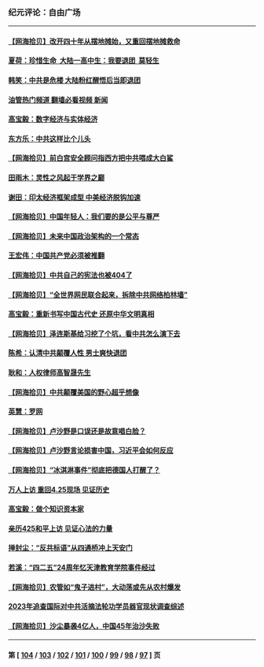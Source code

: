 ### 纪元评论：自由广场
---
#### [【网海拾贝】改开四十年从摆地摊始，又重回摆地摊救命](../../pages/nsc993/n13991072.md?05090330) 
#### [夏荷：珍惜生命  大陆一高中生：我要退团  莫轻生](../../pages/nsc993/n13991106.md?05090330) 
#### [韩笑：中共是危楼 大陆粉红醒悟后当即退团](../../pages/nsc993/n13990174.md?05090330) 
#### [油管热门频道 翻墙必看视频 新闻](ok?05090330)
#### [高宝毅：数字经济与实体经济](../../pages/nsc993/n13990217.md?05090330) 
#### [东方乐：中共这样比个儿头](../../pages/nsc993/n13990205.md?05090330) 
#### [【网海拾贝】前白宫安全顾问指西方把中共喂成大白鲨](../../pages/nsc993/n13989997.md?05090330) 
#### [田雨木：灵性之风起于学界之巅](../../pages/nsc993/n13989995.md?05090330) 
#### [谢田：印太经济框架成型 中美经济脱钩加速](../../pages/nsc993/n13989200.md?05090330) 
#### [【网海拾贝】中国年轻人：我们要的是公平与尊严](../../pages/nsc993/n13989370.md?05090330) 
#### [【网海拾贝】未来中国政治架构的一个常态](../../pages/nsc993/n13989013.md?05090330) 
#### [王宏伟：中国共产党必须被推翻](../../pages/nsc993/n13988942.md?05090330) 
#### [【网海拾贝】中共自己的宪法也被404了](../../pages/nsc993/n13987067.md?05090330) 
#### [【网海拾贝】“全世界网民联合起来，拆除中共网络柏林墙”](../../pages/nsc993/n13986349.md?05090330) 
#### [高宝毅：重新书写中国古代史 还原中华文明真相](../../pages/nsc993/n13986309.md?05090330) 
#### [【网海拾贝】泽连斯基给习挖了个坑，看中共怎么演下去](../../pages/nsc993/n13985737.md?05090330) 
#### [陈希：认清中共颠覆人性 男士爽快退团](../../pages/nsc993/n13985699.md?05090330) 
#### [耿和：人权律师高智晟先生](../../pages/nsc993/n13985357.md?05090330) 
#### [【网海拾贝】中共颠覆美国的野心超乎想像](../../pages/nsc993/n13985005.md?05090330) 
#### [英慧：罗网](../../pages/nsc993/n13983693.md?05090330) 
#### [【网海拾贝】卢沙野是口误还是故意唱白脸？](../../pages/nsc993/n13982671.md?05090330) 
#### [【网海拾贝】卢沙野言论损害中国，习近平会如何反应](../../pages/nsc993/n13981963.md?05090330) 
#### [【网海拾贝】“冰淇淋事件”彻底把德国人打醒了？](../../pages/nsc993/n13981309.md?05090330) 
#### [万人上访 重回4.25现场 见证历史](../../pages/nsc993/n13979775.md?05090330) 
#### [高宝毅：做个知识资本家](../../pages/nsc993/n13980331.md?05090330) 
#### [亲历425和平上访 见证心法的力量](../../pages/nsc993/n13980266.md?05090330) 
#### [掸封尘：“反共标语”从四通桥冲上天安门](../../pages/nsc993/n13979843.md?05090330) 
#### [若溪：“四二五”24周年忆天津教育学院事件经过](../../pages/nsc993/n13979819.md?05090330) 
#### [【网海拾贝】农管如“鬼子进村”，大动荡或先从农村爆发](../../pages/nsc993/n13979567.md?05090330) 
#### [2023年追查国际对中共活摘法轮功学员器官现状调查综述](../../pages/nsc993/n13979214.md?05090330) 
#### [【网海拾贝】沙尘暴袭4亿人，中国45年治沙失败](../../pages/nsc993/n13978993.md?05090330) 

---
#### 第 [ [104](./104.md?05090330) / [103](./103.md?05090330) / [102](./102.md?05090330) / [101](./101.md?05090330) / [100](./100.md?05090330) / [99](./99.md?05090330) / [98](./98.md?05090330) / [97](./97.md?05090330) ] 页
